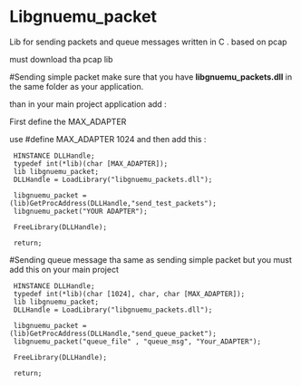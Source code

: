 Libgnuemu_packet
================

Lib for sending packets and queue messages written in C . based on pcap

must download tha pcap lib 

#Sending simple packet 
make sure that you have <b>libgnuemu_packets.dll</b> in the same folder as your application.

than in your main project application add :

First define the MAX_ADAPTER  

use #define MAX_ADAPTER 1024 
and then add this :

     HINSTANCE DLLHandle;
     typedef int(*lib)(char [MAX_ADAPTER]);
     lib libgnuemu_packet;
     DLLHandle = LoadLibrary("libgnuemu_packets.dll");

     libgnuemu_packet = (lib)GetProcAddress(DLLHandle,"send_test_packets");
     libgnuemu_packet("YOUR ADAPTER");

     FreeLibrary(DLLHandle);

     return;
     
#Sending queue message
tha same as sending simple packet but you must add this on your main project

     HINSTANCE DLLHandle;
     typedef int(*lib)(char [1024], char, char [MAX_ADAPTER]);
     lib libgnuemu_packet;
     DLLHandle = LoadLibrary("libgnuemu_packets.dll");

     libgnuemu_packet = (lib)GetProcAddress(DLLHandle,"send_queue_packet");
     libgnuemu_packet("queue_file" , "queue_msg", "Your_ADAPTER");

     FreeLibrary(DLLHandle);

     return;
     

     
     
